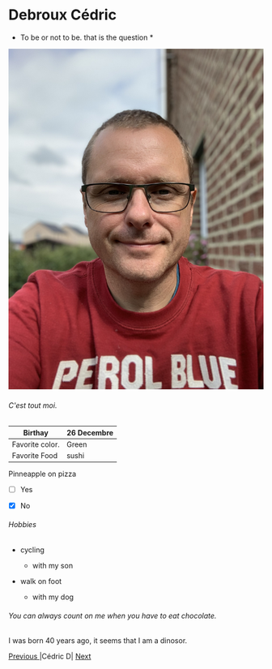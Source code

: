 # Debroux Cédric
* To be or not to be. that is the question *

![Moi](https://github.com/Cedricdebroux/markdown-challenge/blob/master/IMG_2831.jpeg)

###### C'est tout moi.

|Birthay             |26 Decembre  |
|--------------------|-------------|
|Favorite color.     |Green        |
|Favorite Food       |sushi        |

Pinneapple on pizza  
- [ ] Yes 
- [x] No


###### Hobbies

* cycling
  * with my son 

* walk on foot
  * with my dog

###### You can always count on me when you have to eat chocolate.

I was born 40 years ago, it seems that I am a dinosor.

[ Previous ](https://github.com/rafacolsn/exercice-markdown/blob/master/README.md) |Cédric D| [ Next ](https://github.com/Bertrand2/markdown-challenge)
